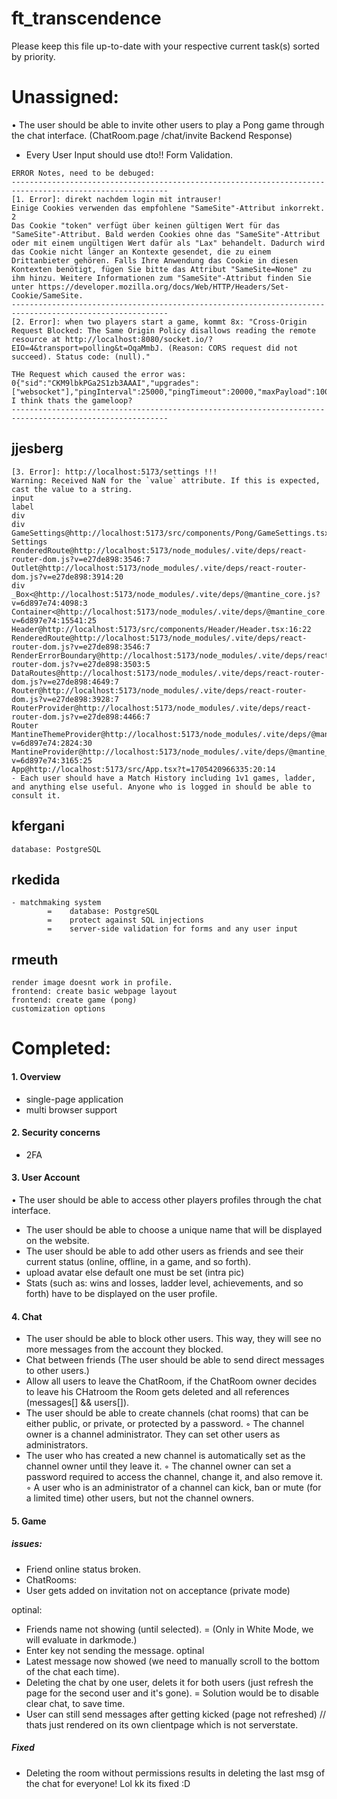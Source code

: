 # ft_transcendence

Please keep this file up-to-date with your respective current task(s) sorted by priority.

# Unassigned:

• The user should be able to invite other users to play a Pong game through the chat interface. (ChatRoom.page /chat/invite Backend Response)

- Every User Input should use dto!! Form Validation.

```
ERROR Notes, need to be debuged:
---------------------------------------------------------------------------------------------------------
[1. Error]: direkt nachdem login mit intrauser!
Einige Cookies verwenden das empfohlene "SameSite"-Attribut inkorrekt. 2
Das Cookie "token" verfügt über keinen gültigen Wert für das "SameSite"-Attribut. Bald werden Cookies ohne das "SameSite"-Attribut oder mit einem ungültigen Wert dafür als "Lax" behandelt. Dadurch wird das Cookie nicht länger an Kontexte gesendet, die zu einem Drittanbieter gehören. Falls Ihre Anwendung das Cookie in diesen Kontexten benötigt, fügen Sie bitte das Attribut "SameSite=None" zu ihm hinzu. Weitere Informationen zum "SameSite"-Attribut finden Sie unter https://developer.mozilla.org/docs/Web/HTTP/Headers/Set-Cookie/SameSite.
---------------------------------------------------------------------------------------------------------
[2. Error]: when two players start a game, kommt 8x: "Cross-Origin Request Blocked: The Same Origin Policy disallows reading the remote resource at http://localhost:8080/socket.io/?EIO=4&transport=polling&t=OqaMmbJ. (Reason: CORS request did not succeed). Status code: (null)."

THe Request which caused the error was: 0{"sid":"CKM9lbkPGa2S1zb3AAAI","upgrades":["websocket"],"pingInterval":25000,"pingTimeout":20000,"maxPayload":1000000}
I think thats the gameloop?
---------------------------------------------------------------------------------------------------------

```

## jjesberg

```
[3. Error]: http://localhost:5173/settings !!!
Warning: Received NaN for the `value` attribute. If this is expected, cast the value to a string.
input
label
div
div
GameSettings@http://localhost:5173/src/components/Pong/GameSettings.tsx:51:44
Settings
RenderedRoute@http://localhost:5173/node_modules/.vite/deps/react-router-dom.js?v=e27de898:3546:7
Outlet@http://localhost:5173/node_modules/.vite/deps/react-router-dom.js?v=e27de898:3914:20
div
_Box<@http://localhost:5173/node_modules/.vite/deps/@mantine_core.js?v=6d897e74:4098:3
Container<@http://localhost:5173/node_modules/.vite/deps/@mantine_core.js?v=6d897e74:15541:25
Header@http://localhost:5173/src/components/Header/Header.tsx:16:22
RenderedRoute@http://localhost:5173/node_modules/.vite/deps/react-router-dom.js?v=e27de898:3546:7
RenderErrorBoundary@http://localhost:5173/node_modules/.vite/deps/react-router-dom.js?v=e27de898:3503:5
DataRoutes@http://localhost:5173/node_modules/.vite/deps/react-router-dom.js?v=e27de898:4649:7
Router@http://localhost:5173/node_modules/.vite/deps/react-router-dom.js?v=e27de898:3928:7
RouterProvider@http://localhost:5173/node_modules/.vite/deps/react-router-dom.js?v=e27de898:4466:7
Router
MantineThemeProvider@http://localhost:5173/node_modules/.vite/deps/@mantine_core.js?v=6d897e74:2824:30
MantineProvider@http://localhost:5173/node_modules/.vite/deps/@mantine_core.js?v=6d897e74:3165:25
App@http://localhost:5173/src/App.tsx?t=1705420966335:20:14
- Each user should have a Match History including 1v1 games, ladder, and anything else useful. Anyone who is logged in should be able to consult it.
```

## kfergani

```
database: PostgreSQL
```

## rkedida

```
- matchmaking system
        =    database: PostgreSQL
        =    protect against SQL injections
        =    server-side validation for forms and any user input
```

## rmeuth

```
render image doesnt work in profile.
frontend: create basic webpage layout
frontend: create game (pong)
customization options
```

# Completed:

#### 1. Overview

- single-page application
- multi browser support

#### 2. Security concerns

- 2FA

#### 3. User Account

• The user should be able to access other players profiles through the chat interface.

- The user should be able to choose a unique name that will be displayed on the website.
- The user should be able to add other users as friends and see their current status (online, offline, in a game, and so forth).
- upload avatar else default one must be set (intra pic)
- Stats (such as: wins and losses, ladder level, achievements, and so forth) have to be displayed on the user profile.

#### 4. Chat

- The user should be able to block other users. This way, they will see no more messages from the account they blocked.
- Chat between friends (The user should be able to send direct messages to other users.)
- Allow all users to leave the ChatRoom, if the ChatRoom owner decides to leave his CHatroom the Room gets deleted and all references (messages[] && users[]).
- The user should be able to create channels (chat rooms) that can be either public, or private, or protected by a password.
  ◦ The channel owner is a channel administrator. They can set other users as administrators.
- The user who has created a new channel is automatically set as the channel owner until they leave it.
  ◦ The channel owner can set a password required to access the channel, change it, and also remove it.
  ◦ A user who is an administrator of a channel can kick, ban or mute (for a limited time) other users, but not the channel owners.

#### 5. Game

##### issues:

- Friend online status broken.
- ChatRooms:
- User gets added on invitation not on acceptance (private mode)

optinal:

- Friends name not showing (until selected). = (Only in White Mode, we will evaluate in darkmode.)
- Enter key not sending the message. optinal
- Latest message now showed (we need to manually scroll to the bottom of the chat each time).
- Deleting the chat by one user, delets it for both users (just refresh the page for the second user and it's gone). = Solution would be to disable clear chat, to save time.
- User can still send messages after getting kicked (page not refreshed) // thats just rendered on its own clientpage which is not serverstate.

##### Fixed

- Deleting the room without permissions results in deleting the last msg of the chat for everyone! Lol kk its fixed :D

